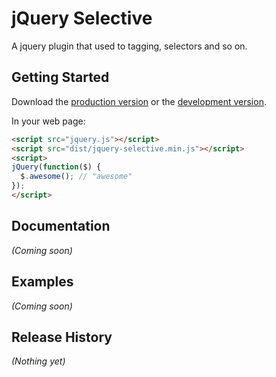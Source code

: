 # jQuery Selective

A jquery plugin that used to tagging, selectors and so on.

## Getting Started
Download the [production version][min] or the [development version][max].

[min]: https://raw.github.com/amazingSurge/jquery-selective/master/dist/jquery-selective.min.js
[max]: https://raw.github.com/amazingSurge/jquery-selective/master/dist/jquery-selective.js

In your web page:

```html
<script src="jquery.js"></script>
<script src="dist/jquery-selective.min.js"></script>
<script>
jQuery(function($) {
  $.awesome(); // "awesome"
});
</script>
```

## Documentation
_(Coming soon)_

## Examples
_(Coming soon)_

## Release History
_(Nothing yet)_
